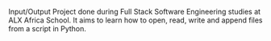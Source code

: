 Input/Output
Project done during Full Stack Software Engineering studies at ALX Africa School. It aims to learn how to open, read, write and append files from a script in Python.